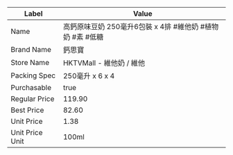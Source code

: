 | Label           | Value                                 |
| --------------- | ------------------------------------- |
| Name            | 高鈣原味豆奶 250毫升6包裝 x 4排 #維他奶 #植物奶 #素 #低糖 |
| Brand Name      | 鈣思寶                                   |
| Store Name      | HKTVMall - 維他奶 / 維他                   |
| Packing Spec    | 250毫升 x 6 x 4                         |
| Purchasable     | true                                  |
| Regular Price   | 119.90                                |
| Best Price      | 82.60                                 |
| Unit Price      | 1.38                                  |
| Unit Price Unit | 100ml                                 |
